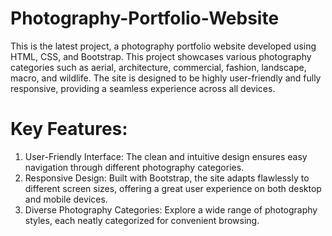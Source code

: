 # Photography-Portfolio-Website
This is the latest project, a photography portfolio website developed using HTML, CSS, and Bootstrap. This project showcases various photography categories such as aerial, architecture, commercial, fashion, landscape, macro, and wildlife. The site is designed to be highly user-friendly and fully responsive, providing a seamless experience across all devices.

# Key Features:

1. User-Friendly Interface: The clean and intuitive design ensures easy navigation through different photography categories.
2. Responsive Design: Built with Bootstrap, the site adapts flawlessly to different screen sizes, offering a great user experience on both desktop and mobile devices.
3. Diverse Photography Categories: Explore a wide range of photography styles, each neatly categorized for convenient browsing.
